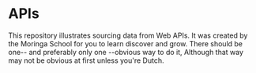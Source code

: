 # APIs

This repository illustrates sourcing data from Web APIs. It was created by the Moringa School for you to learn discover and grow. There should be one-- and preferably only one --obvious way to do it, Although that way may not be obvious at first unless you're Dutch.

